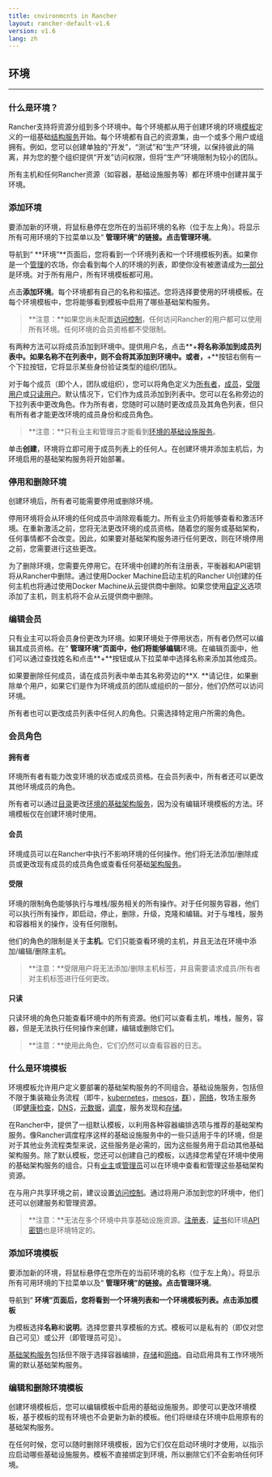 ```yaml
---
title: cnvironmcnts in Rancher
layout: rancher-default-v1.6
version: v1.6
lang: zh
---
```


## 环境

------

### 什么是环境？

Rancher支持将资源分组到多个环境中。每个环境都从用于创建环境的环境[模板](https://github.com/rancher/rancher.github.io/blob/master/rancher/v1.6/cn/cnvironmcnts/index.md#what-is-an-cnvironmcnt-template)定义的一组基础[结构服务](https://github.com/rancher/rancher.github.io/blob/master/rancher/v1.6/cn/cnvironmcnts/%7B%7Bsite.baseurl%7D%7D/rancher/%7B%7Bpage.version%7D%7D/%7B%7Bpage.lang%7D%7D/rancher-services)开始。每个环境都有自己的资源集，由一个或多个用户或组拥有。例如，您可以创建单独的“开发”，“测试”和“生产”环境，以保持彼此的隔离，并为您的整个组织提供“开发”访问权限，但将“生产”环境限制为较小的团队。

所有主机和任何Rancher资源（如容器，基础设施服务等）都在环境中创建并属于环境。

### 添加环境

要添加新的环境，将鼠标悬停在您所在的当前环境的名称（位于左上角）。将显示所有可用环境的下拉菜单以及“ **管理环境”**的链接。点击**管理环境**。

导航到“ **环境”**页面后，您将看到一个环境列表和一个环境模板列表。如果你是一个[管理](https://github.com/rancher/rancher.github.io/blob/master/rancher/v1.6/cn/cnvironmcnts/%7B%7Bsite.baseurl%7D%7D/rancher/%7B%7Bpage.version%7D%7D/%7B%7Bpage.lang%7D%7D/configuration/accounts/#admin)的农场，你会看到每个人的环境的列表，即使你没有被邀请成为[一部分](https://github.com/rancher/rancher.github.io/blob/master/rancher/v1.6/cn/cnvironmcnts/%7B%7Bsite.baseurl%7D%7D/rancher/%7B%7Bpage.version%7D%7D/%7B%7Bpage.lang%7D%7D/cnvironmcnts/#membership-roles)是环境。对于所有用户，所有环境模板都可用。

点击**添加环境**。每个环境都有自己的名称和描述。您将选择要使用的环境模板。在每个环境模板中，您将能够看到模板中启用了哪些基础架构服务。

> **注意：**如果您尚未配置[访问控制](https://github.com/rancher/rancher.github.io/blob/master/rancher/v1.6/cn/cnvironmcnts/%7B%7Bsite.baseurl%7D%7D/rancher/%7B%7Bpage.version%7D%7D/%7B%7Bpage.lang%7D%7D/configuration/access-control)，任何访问Rancher的用户都可以使用所有环境。任何环境的会员资格都不受限制。

有两种方法可以将成员添加到环境中。提供用户名，点击**+**将名称添加到成员列表中。如果名称不在列表中，则不会将其添加到环境中。或者，**+**按钮右侧有一个下拉按钮，它将显示某些身份验证类型的组织/团队。

对于每个成员（即个人，团队或组织），您可以将角色定义为[所有者](https://github.com/rancher/rancher.github.io/blob/master/rancher/v1.6/cn/cnvironmcnts/index.md#owners)，[成员](https://github.com/rancher/rancher.github.io/blob/master/rancher/v1.6/cn/cnvironmcnts/index.md#members)，[受限用户](https://github.com/rancher/rancher.github.io/blob/master/rancher/v1.6/cn/cnvironmcnts/index.md#restricted)或[只读用户](https://github.com/rancher/rancher.github.io/blob/master/rancher/v1.6/cn/cnvironmcnts/index.md#read-only)。默认情况下，它们作为成员添加到列表中。您可以在名称旁边的下拉列表中更改角色。作为所有者，您随时可以随时更改成员及其角色列表，但只有所有者才能更改环境的成员身份和成员角色。

> **注意：**只有业主和管理员才能看到[环境的基础设施服务](https://github.com/rancher/rancher.github.io/blob/master/rancher/v1.6/cn/cnvironmcnts/%7B%7Bsite.baseurl%7D%7D/rancher/%7B%7Bpage.version%7D%7D/%7B%7Bpage.lang%7D%7D/rancher-services)。

单击**创建**，环境将立即可用于成员列表上的任何人。在创建环境并添加主机后，为环境启用的基础架构服务将开始部署。

### 停用和删除环境

创建环境后，所有者可能需要停用或删除环境。

停用环境将会从环境的任何成员中消除观看能力。所有业主仍将能够查看和激活环境。在重新激活之前，您将无法更改环境的成员资格。随着您的服务或基础架构，任何事情都不会改变。因此，如果要对基础架构服务进行任何更改，则在环境停用之前，您需要进行这些更改。

为了删除环境，您需要先停用它。在环境中创建的所有注册表，平衡器和API密钥将从Rancher中删除。通过使用Docker Machine启动主机的Rancher UI创建的任何主机也将通过使用Docker Machine从云提供商中删除。如果您使用[自定义](https://github.com/rancher/rancher.github.io/blob/master/rancher/v1.6/cn/cnvironmcnts/%7B%7Bsite.baseurl%7D%7D/rancher/%7B%7Bpage.version%7D%7D/%7B%7Bpage.lang%7D%7D/hosts/custom)选项添加了主机，则主机将不会从云提供商中删除。

### 编辑会员

只有业主可以将会员身份更改为环境。如果环境处于停用状态，所有者仍然可以编辑其成员资格。在“ **管理环境”**页面中，他们将能够**编辑**环境。在编辑页面中，他们可以通过查找姓名和点击**+**按钮或从下拉菜单中选择名称来添加其他成员。

如果要删除任何成员，请在成员列表中单击其名称旁边的**X. **请记住，如果删除单个用户，如果它们是作为环境成员的团队或组织的一部分，他们仍然可以访问环境。

所有者也可以更改成员列表中任何人的角色。只需选择特定用户所需的角色。

### 会员角色

#### 拥有者

环境所有者有能力改变环境的状态或成员资格。在会员列表中，所有者还可以更改其他环境成员的角色。

所有者可以通过[目录](https://github.com/rancher/rancher.github.io/blob/master/rancher/v1.6/cn/cnvironmcnts/%7B%7Bsite.baseurl%7D%7D/rancher/%7B%7Bpage.version%7D%7D/%7B%7Bpage.lang%7D%7D/catalog)更改[环境的基础架构服务](https://github.com/rancher/rancher.github.io/blob/master/rancher/v1.6/cn/cnvironmcnts/%7B%7Bsite.baseurl%7D%7D/rancher/%7B%7Bpage.version%7D%7D/%7B%7Bpage.lang%7D%7D/rancher-services)，因为没有编辑环境模板的方法。环境模板仅在创建环境时使用。

#### 会员

环境成员可以在Rancher中执行不影响环境的任何操作。他们将无法添加/删除成员或更改现有成员的成员角色或查看任何基础[架构服务](https://github.com/rancher/rancher.github.io/blob/master/rancher/v1.6/cn/cnvironmcnts/%7B%7Bsite.baseurl%7D%7D/rancher/%7B%7Bpage.version%7D%7D/%7B%7Bpage.lang%7D%7D/rancher-services)。

#### 受限

环境的限制角色能够执行与堆栈/服务相关的所有操作。对于任何服务容器，他们可以执行所有操作，即启动，停止，删除，升级，克隆和编辑。对于与堆栈，服务和容器相关的操作，没有任何限制。

他们的角色的限制是关于**主机**。它们只能查看环境的主机，并且无法在环境中添加/编辑/删除主机。

> **注意：**受限用户将无法添加/删除主机标签，并且需要请求成员/所有者对主机标签进行任何更改。

#### 只读

只读环境的角色只能查看环境中的所有资源。他们可以查看主机，堆栈，服务，容器，但是无法执行任何操作来创建，编辑或删除它们。

> **注意：**使用此角色，它们仍然可以查看容器的日志。

### 什么是环境模板

环境模板允许用户定义要部署的基础架构服务的不同组合。基础设施服务，包括但不限于集装箱业务流程（即牛，[kubernetes](https://github.com/rancher/rancher.github.io/blob/master/rancher/v1.6/cn/cnvironmcnts/%7B%7Bsite.baseurl%7D%7D/rancher/%7B%7Bpage.version%7D%7D/%7B%7Bpage.lang%7D%7D/kubernetes)，[mesos](https://github.com/rancher/rancher.github.io/blob/master/rancher/v1.6/cn/cnvironmcnts/%7B%7Bsite.baseurl%7D%7D/rancher/%7B%7Bpage.version%7D%7D/%7B%7Bpage.lang%7D%7D/mesos)，[群](https://github.com/rancher/rancher.github.io/blob/master/rancher/v1.6/cn/cnvironmcnts/%7B%7Bsite.baseurl%7D%7D/rancher/%7B%7Bpage.version%7D%7D/%7B%7Bpage.lang%7D%7D/swarm)），[网络](https://github.com/rancher/rancher.github.io/blob/master/rancher/v1.6/cn/cnvironmcnts/%7B%7Bsite.baseurl%7D%7D/rancher/%7B%7Bpage.version%7D%7D/%7B%7Bpage.lang%7D%7D/rancher-services/networking)，牧场主服务（即[健康检查](https://github.com/rancher/rancher.github.io/blob/master/rancher/v1.6/cn/cnvironmcnts/%7B%7Bsite.baseurl%7D%7D/rancher/%7B%7Bpage.version%7D%7D/%7B%7Bpage.lang%7D%7D/cattle/health-checks)，[DNS](https://github.com/rancher/rancher.github.io/blob/master/rancher/v1.6/cn/cnvironmcnts/%7B%7Bsite.baseurl%7D%7D/rancher/%7B%7Bpage.version%7D%7D/%7B%7Bpage.lang%7D%7D/rancher-services/dns-service)，[元数据](https://github.com/rancher/rancher.github.io/blob/master/rancher/v1.6/cn/cnvironmcnts/%7B%7Bsite.baseurl%7D%7D/rancher/%7B%7Bpage.version%7D%7D/%7B%7Bpage.lang%7D%7D/rancher-services/metadata)，[调度](https://github.com/rancher/rancher.github.io/blob/master/rancher/v1.6/cn/cnvironmcnts/%7B%7Bsite.baseurl%7D%7D/rancher/%7B%7Bpage.version%7D%7D/%7B%7Bpage.lang%7D%7D/cattle/scheduling)，服务发现和[存储](https://github.com/rancher/rancher.github.io/blob/master/rancher/v1.6/cn/cnvironmcnts/%7B%7Bsite.baseurl%7D%7D/rancher/%7B%7Bpage.version%7D%7D/%7B%7Bpage.lang%7D%7D/rancher-services/storage-service)。

在Rancher中，提供了一组默认模板，以利用各种容器编排选项与推荐的基础架构服务。像Rancher调度程序这样的基础设施服务中的一些只适用于牛的环境，但是对于其他业务流程类型来说，这些服务是必需的，因为这些服务用于启动其他基础架构服务。除了默认模板，您还可以创建自己的模板，以选择您希望在环境中使用的基础架构服务的组合。只有[业主](https://github.com/rancher/rancher.github.io/blob/master/rancher/v1.6/cn/cnvironmcnts/index.md#owners)或[管理员](https://github.com/rancher/rancher.github.io/blob/master/rancher/v1.6/cn/cnvironmcnts/%7B%7Bsite.baseurl%7D%7D/rancher/%7B%7Bpage.version%7D%7D/%7B%7Bpage.lang%7D%7D/configuration/access-control/#admin)可以在环境中查看和管理这些基础架构资源。

在与用户共享环境之前，建议设置[访问控制](https://github.com/rancher/rancher.github.io/blob/master/rancher/v1.6/cn/cnvironmcnts/%7B%7Bsite.baseurl%7D%7D/rancher/%7B%7Bpage.version%7D%7D/%7B%7Bpage.lang%7D%7D/configuration/access-control)。通过将用户添加到您的环境中，他们还可以创建服务和管理资源。

> **注意：**无法在多个环境中共享基础设施资源。[注册表](https://github.com/rancher/rancher.github.io/blob/master/rancher/v1.6/cn/cnvironmcnts/%7B%7Bsite.baseurl%7D%7D/rancher/%7B%7Bpage.version%7D%7D/%7B%7Bpage.lang%7D%7D/cnvironmcnts/registries)，[证书](https://github.com/rancher/rancher.github.io/blob/master/rancher/v1.6/cn/cnvironmcnts/%7B%7Bsite.baseurl%7D%7D/rancher/%7B%7Bpage.version%7D%7D/%7B%7Bpage.lang%7D%7D/cnvironmcnts/certificates)和环境[API密钥](https://github.com/rancher/rancher.github.io/blob/master/rancher/v1.6/cn/cnvironmcnts/%7B%7Bsite.baseurl%7D%7D/rancher/%7B%7Bpage.version%7D%7D/%7B%7Bpage.lang%7D%7D/api/api-keys)也是环境特定的。

### 添加环境模板

要添加新的环境，将鼠标悬停在您所在的当前环境的名称（位于左上角）。将显示所有可用环境的下拉菜单以及“ **管理环境”**的链接。点击**管理环境**。

导航到“ **环境”**页面后，您将看到一个环境列表和一个环境模板列表。点击**添加模板**

为模板选择**名称**和**说明**。选择您要共享模板的方式。模板可以是私有的（即仅对您自己可见）或公开（即管理员可见）。

[基础架构服务](https://github.com/rancher/rancher.github.io/blob/master/rancher/v1.6/cn/cnvironmcnts/%7B%7Bsite.baseurl%7D%7D/rancher/%7B%7Bpage.version%7D%7D/%7B%7Bpage.lang%7D%7D/rancher-services)包括但不限于选择容器编排，[存储](https://github.com/rancher/rancher.github.io/blob/master/rancher/v1.6/cn/cnvironmcnts/%7B%7Bsite.baseurl%7D%7D/rancher/%7B%7Bpage.version%7D%7D/%7B%7Bpage.lang%7D%7D/rancher-services/storage-service)和[网络](https://github.com/rancher/rancher.github.io/blob/master/rancher/v1.6/cn/cnvironmcnts/%7B%7Bsite.baseurl%7D%7D/rancher/%7B%7Bpage.version%7D%7D/%7B%7Bpage.lang%7D%7D/rancher-services/networking)。自动启用具有工作环境所需的默认基础架构服务。

### 编辑和删除环境模板

创建环境模板后，您可以编辑模板中启用的基础设施服务。即使可以更改环境模板，基于模板的现有环境也不会更新为新的模板。他们将继续在环境中启用原有的基础架构服务。

在任何时候，您可以随时删除环境模板，因为它们仅在启动环境时才使用，以指示应启动哪些基础设施服务。模板不直接绑定到环境，所以删除它们不会影响任何环境。